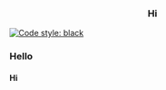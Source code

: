 <h3 align="center"><strong>Hi</strong></h3>

[![Code style: black](https://img.shields.io/badge/code%20style-black-000000.svg)](https://github.com/psf/black)

### Hello
#### Hi
